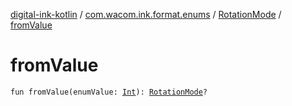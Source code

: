 [digital-ink-kotlin](../../index.md) / [com.wacom.ink.format.enums](../index.md) / [RotationMode](index.md) / [fromValue](./from-value.md)

# fromValue

`fun fromValue(enumValue: `[`Int`](https://kotlinlang.org/api/latest/jvm/stdlib/kotlin/-int/index.html)`): `[`RotationMode`](index.md)`?`